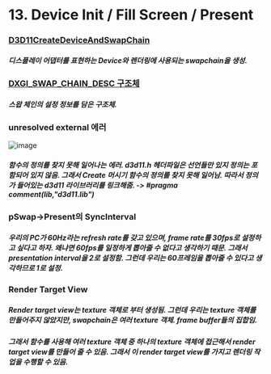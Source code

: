 # 13. Device Init / Fill Screen / Present

### [D3D11CreateDeviceAndSwapChain](https://docs.microsoft.com/en-us/windows/win32/api/d3d11/nf-d3d11-d3d11createdeviceandswapchain)

##### 디스플레이 어댑터를 표현하는 Device와 렌더링에 사용되는 swapchain을 생성.

### [DXGI_SWAP_CHAIN_DESC 구조체](https://docs.microsoft.com/en-us/windows/win32/api/dxgi/ns-dxgi-dxgi_swap_chain_desc)
##### 스왑 체인의 설정 정보를 담은 구조체.

### unresolved external 에러
![image](https://user-images.githubusercontent.com/52204522/147068631-d6b99fef-4d96-401c-80be-3a09c4e0dd84.png)

##### 함수의 정의를 찾지 못해 일어나는 에러. d3d11.h 헤더파일은 선언들만 있지 정의는 포함되어 있지 않음. 그래서 Create 머시기 함수의 정의를 찾지 못해 일어남. 따라서 정의가 들어있는 d3d11 라이브러리를 링크해줌. -> #pragma comment(lib,"d3d11.lib")

### pSwap->Present의 SyncInterval

##### 우리의 PC가 60Hz라는 refresh rate를 갖고 있으며, frame rate를 30fps로 설정하고 싶다고 하자. 왜냐면 60fps를 일정하게 뽑아줄 수 없다고 생각하기 때문. 그래서 presentation interval을 2로 설정함. 그런데 우리는 60프레임을 뽑아줄 수 있다고 생각하므로 1로 설정.

### Render Target View
##### Render target view는 texture 객체로 부터 생성됨. 그런데 우리는 texture 객체를 만들어주지 않았지만, swapchain은 여러 texture 객체. frame buffer들의 집합임.
##### 그래서 함수를 사용해 여러 texture 객체 중 하나의 texture 객체에 접근해서 render target view를 만들어 줄 수 있음. 그래서 이 render target view를 가지고 렌더링 작업을 수행할 수 있음.

